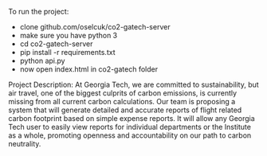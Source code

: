 To run the project:
 * clone github.com/oselcuk/co2-gatech-server
 * make sure you have python 3
 * cd co2-gatech-server
 * pip install -r requirements.txt
 * python api.py
 * now open index.html in co2-gatech folder

Project Description:
    At Georgia Tech, we are committed to sustainability, but air travel, one of the biggest culprits of carbon emissions, is currently missing from all current carbon calculations. Our team is proposing a system that will generate detailed and accurate reports of flight related carbon footprint based on simple expense reports. It will allow any Georgia Tech user to easily view reports for individual departments or the Institute as a whole, promoting openness and accountability on our path to carbon neutrality.